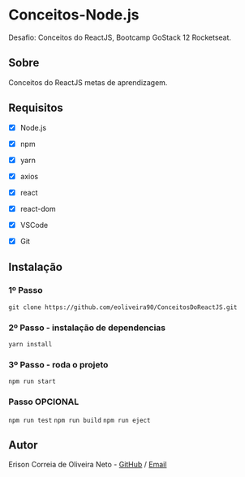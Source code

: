 # Conceitos-Node.js
Desafio: Conceitos do ReactJS, Bootcamp GoStack 12 Rocketseat.

## Sobre
Conceitos do ReactJS metas de aprendizagem.

## Requisitos
- [x] Node.js
- [x] npm
- [x] yarn
- [x] axios
- [x] react
- [x] react-dom
- [x] VSCode
- [x] Git


## Instalação
### 1º Passo
```git clone https://github.com/eoliveira90/ConceitosDoReactJS.git```

### 2º Passo - instalação de dependencias
```yarn install```

### 3º Passo - roda o projeto
```npm run start```

### Passo OPCIONAL
```npm run test```
```npm run build```
```npm run eject```

## Autor
Erison Correia de Oliveira Neto - [GitHub](https://github.com/eoliveira90) / [Email](mailto:erisoncoliveirant@gmail.com)
